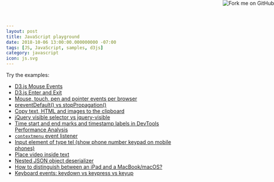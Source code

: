 ```yaml
---
layout: post
title: JavaScript playground
date: 2018-10-06 13:00:00.000000000 -07:00
tags: [JS, JavaScript, samples, d3js]
category: javascript
icon: js.svg
---
```


Try the examples:

* [D3.js Mouse Events](https://seattle.azurewebsites.net/d3js-mouse-events.html)
* [D3.js Enter and Exit](https://seattle.azurewebsites.net/d3js-enter-and-exit.html)
* [Mouse, touch, pen and pointer events per browser](https://seattle.azurewebsites.net/mouse-and-pointer-events.html)
* [preventDefault() vs stopPropagation()](https://seattle.azurewebsites.net/event-prevent-default.html)
* [Copy text, HTML and images to the clipboard](https://seattle.azurewebsites.net/clipboard-copy.html)
* [jQuery visible selector vs jquery-visible](https://seattle.azurewebsites.net/jquery-visible-example.html)
* [Time start and end marks and timestamp labels in DevTools Performance Analysis](https://seattle.azurewebsites.net/devtools-performance-marks.html)
* [`contextmenu` event listener](https://seattle.azurewebsites.net/contextmenu.html)
* [Input element of type tel (show phone number keypad on mobile phones)](https://seattle.azurewebsites.net/tel.html)
* [Place video inside text](https://seattle.azurewebsites.net/video2.html)
* [Nested JSON object deserializer](https://seattle.azurewebsites.net/nested-json-object-deserializer.html)
* [How to distinguish between an iPad and a MacBook/macOS?](https://seattle.azurewebsites.net/detect-iphone-or-ipad.html)
* [Keyboard events: keydown vs keypress vs keyup](https://seattle.azurewebsites.net/keyboard-events.html)

<!-- https://blog.github.com/2008-12-19-github-ribbons/ -->
<a href="https://github.com/kiewic/js-playground"><img style="position: absolute; top: 0; right: 0; border: 0;" src="https://s3.amazonaws.com/github/ribbons/forkme_right_darkblue_121621.png" alt="Fork me on GitHub"></a>
